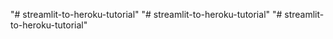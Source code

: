 "# streamlit-to-heroku-tutorial" 
"# streamlit-to-heroku-tutorial" 
"# streamlit-to-heroku-tutorial" 
